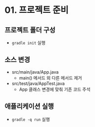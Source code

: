 # 01. 프로젝트 준비

## 프로젝트 폴더 구성

- `gradle init` 실행

## 소스 변경

- src/main/java/App.java
  - main() 메서드 외 다른 메서드 제거
- src/test/java/AppTest.java
  - App 클래스 변경에 맞춰 기존 코드 주석

## 애플리케이션 실행

- `gradle -q run` 실행
